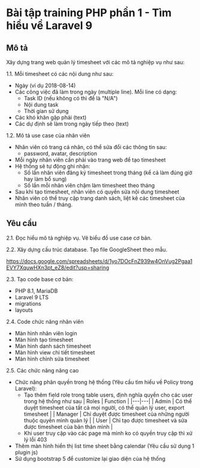 
# Bài tập training PHP phần 1 - Tìm hiểu về Laravel 9

## Mô tả

Xây dựng trang web quản lý timesheet với các mô tả nghiệp vụ như sau:

1.1. Mỗi timesheet có các nội dung như sau:
- Ngày (ví dụ 2018-08-14)
- Các công việc đã làm trong ngày (multiple line). Mỗi line có dạng:
  - Task ID (nếu không có thì để là "N/A")
  - Nội dung task
  - Thời gian sử dụng
- Các khó khăn gặp phải (text)
- Các dự định sẽ làm trong ngày tiếp theo (text)

1.2. Mô tả use case của nhân viên
- Nhân viên có trang cá nhân, có thể sửa đổi các thông tin sau:
  - password, avatar, description
- Mỗi ngày nhân viên cần phải vào trang web để tạo timesheet
- Hệ thống sẽ tự động ghi nhận:
  - Số lần nhân viên đăng ký timesheet trong tháng (kể cả làm đúng giờ hay làm bổ sung)
  - Số lần mỗi nhân viên chậm làm timesheet theo tháng
- Sau khi tạo timesheet, nhân viên có quyền sửa nội dung timesheet
- Nhân viên có thể truy cập trang danh sách, liệt kê các timesheet của mình theo tuần / tháng.

## Yêu cầu

2.1. Đọc hiểu mô tả nghiệp vụ. Vẽ biểu đồ use case cơ bản.

2.2. Xây dựng cấu trúc database. Tạo file GoogleSheet theo mẫu.

https://docs.google.com/spreadsheets/d/1yo7DOcFnZ939w4OnVug2Pgaa1EVY7XquwHXn3pt_eZ8/edit?usp=sharing

2.3. Tạo code base cơ bản:
- PHP 8.1, MariaDB
- Laravel 9 LTS
- migrations
- layouts

2.4. Code chức năng nhân viên
- Màn hình nhân viên login
- Màn hình tạo timesheet
- Màn hình danh sách timesheet
- Màn hình view chi tiết timesheet
- Màn hình chỉnh sửa timesheet

2.5. Các chức năng nâng cao
- Chức năng phân quyền trong hệ thống (Yêu cầu tìm hiểu về Policy trong Laravel):
  - Tạo thêm field role trong table users, định nghĩa quyền cho các user trong hệ thống như sau 
    |  Roles | Function  |
    |---|---|
    | Admin  | Có thể duyệt timesheet của tất cả mọi người, có thể quản lý user, export timesheet  |
    | Manager  |  Chỉ duyệt được timesheet của những người thuộc quyền mình quản lý |
    | User  |  Chỉ tạo được timesheet và sửa được timesheet của bản thân mình |
  - Khi user truy cập vào các page mà mình ko có quyền truy cập thì xử lý lỗi 403
- Thêm màn hình hiển thị list time sheet bằng calendar  (Yêu cầu sử dụng 1 plugin js)
- Sử dụng bootstrap 5 để customize lại giao diện của hệ thống
